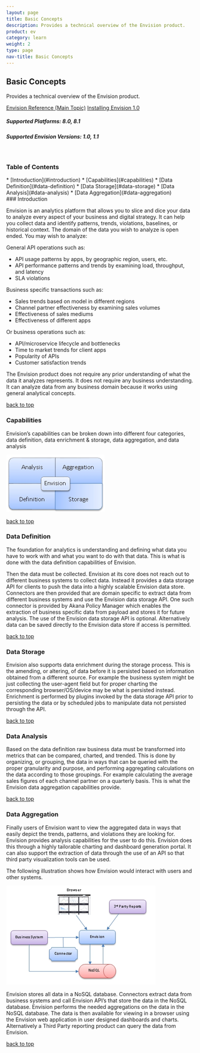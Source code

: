 ```yaml
---
layout: page
title: Basic Concepts
description: Provides a technical overview of the Envision product.
product: ev
category: learn
weight: 2
type: page
nav-title: Basic Concepts 
---
```


## Basic Concepts
Provides a technical overview of the Envision product.

<a href="env_toc.html" class="button secondary">Envision Reference (Main Topic)</a>  <a href="../envision_install/installing_envision.htm" class="button secondary">Installing Envision 1.0</a>
<h5 class="stamp">Supported Platforms: 8.0, 8.1</h5>  <h5 class="stamp">Supported Envision Versions: 1.0, 1.1</h5><br>

<div class = "divider1"></div>

### Table of Contents
<div id="toc-marker"></div>
* [Introduction](#introduction)
* [Capabilities](#capabilities)
* [Data Definition](#data-definition)
* [Data Storage](#data-storage)
* [Data Analysis](#data-analysis)
* [Data Aggregation](#data-aggregation)

<div class = "divider1"></div>
### <a id="introduction"></a>Introduction

Envision is an analytics platform that allows you to slice and dice your data to analyze every aspect of your business and digital strategy. It can help you collect data and identify patterns, trends, violations, baselines, or historical context. The domain of the data you wish to analyze is open ended. You may wish to analyze:

General API operations such as:

* API usage patterns by apps, by geographic region, users, etc.
* API performance patterns and trends by examining load, throughput, and latency
* SLA violations

Business specific transactions such as:

* Sales trends based on model in different regions
* Channel partner effectiveness by examining sales volumes
* Effectiveness of sales mediums
* Effectiveness of different apps

Or business operations such as:

* API/microservice lifecycle and bottlenecks
* Time to market trends for client apps
* Popularity of APIs
* Customer satisfaction trends

The Envision product does not require any prior understanding of what the data it analyzes represents. It does not require any business understanding. It can analyze data from any business domain because it works using general analytical concepts.

<a href="#top">back to top</a>

### <a id="capabilities"></a>Capabilities

Envision’s capabilities can be broken down into different four categories, data definition, data enrichment & storage, data aggregation, and data analysis

![Envision](images/env_intro1.jpg "Envision Capabilities Chart")

<a href="#top">back to top</a>

### <a id="data-definition"></a>Data Definition

The foundation for analytics is understanding and defining what data you have to work with and what you want to do with that data. This is what is done with the data definition capabilities of Envision. 

Then the data must be collected. Envision at its core does not reach out to different business systems to collect data. Instead it provides a data storage API for clients to push the data into a highly scalable Envision data store. Connectors are then provided that are domain specific to extract data from different business systems and use the Envision data storage API.  One such connector is provided by Akana Policy Manager which enables the extraction of business specific data from payload and stores it for future analysis.  The use of the Envision data storage API is optional. Alternatively data can be saved directly to the Envision data store if access is permitted. 

<a href="#top">back to top</a>

### <a id="data-storage"></a>Data Storage

Envision also supports data enrichment during the storage process. This is the amending, or altering, of data before it is persisted based on information obtained from a different source. For example the business system might be just collecting the user-agent field but for proper charting the corresponding browser/OS/device may be what is persisted instead. Enrichment is performed by plugins invoked by the data storage API prior to persisting the data or by scheduled jobs to manipulate data not persisted through the API.

<a href="#top">back to top</a>

### <a id="data-analysis"></a>Data Analysis

Based on the data definition raw business data must be transformed into metrics that can be compared, charted, and trended. This is done by organizing, or grouping, the data in ways that can be queried with the proper granularity and purpose, and performing aggregating calculations on the data according to those groupings. For example calculating the average sales figures of each channel partner on a quarterly basis. This is what the Envision data aggregation capabilities provide.

<a href="#top">back to top</a>

### <a id="data-aggregation"></a>Data Aggregation

Finally users of Envision want to view the aggregated data in ways that easily depict the trends, patterns, and violations they are looking for. Envision provides analysis capabilities for the user to do this. Envision does this through a highly tailorable charting and dashboard generation portal. It can also support the extraction of data through the use of an API so that third party visualization tools can be used.

The following illustration shows how Envision would interact with users and other systems.

![Envision](images/env_intro2.jpg "Envision Interaction with Users / Other Systems")

Envision stores all data in a NoSQL database. Connectors extract data from business systems and call Envision API’s that store the data in the NoSQL database. Envision performs the needed aggregations on the data in the NoSQL database. The data is then available for viewing in a browser using the Envision web application in user designed dashboards and charts. Alternatively a Third  Party reporting product can query the data from Envision.

<a href="#top">back to top</a>